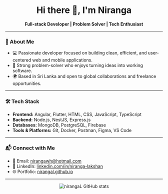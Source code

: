 <h1 align="center">Hi there 👋, I'm Niranga</h1>

<p align="center">
  <strong>Full-stack Developer | Problem Solver | Tech Enthusiast</strong>
</p>

---

### 🚀 About Me

- 💻 Passionate developer focused on building clean, efficient, and user-centered web and mobile applications.
- 🧠 Strong problem-solver who enjoys turning ideas into working software.
- 🌍 Based in Sri Lanka and open to global collaborations and freelance opportunities.

---

### 🛠️ Tech Stack

- **Frontend:** Angular, Flutter, HTML, CSS, JavaScript, TypeScript  
- **Backend:** Node.js, NestJS, Express.js  
- **Databases:** MongoDB, PostgreSQL, Firebase  
- **Tools & Platforms:** Git, Docker, Postman, Figma, VS Code

---

### 📬 Connect with Me

- 📧 Email: [nirangawh@hotmail.com](mailto:nirangawh@hotmail.com)
- 💼 LinkedIn: [linkedin.com/in/niranga-lakshan](https://www.linkedin.com/in/niranga-lakshan/)
- 🌐 Portfolio: [nirangal.github.io](https://nirangal.github.io/)

---

<p align="center">
  <img src="https://github-readme-stats.vercel.app/api?username=nirangaL&show_icons=true&theme=radical" alt="nirangaL GitHub stats" />
</p>

